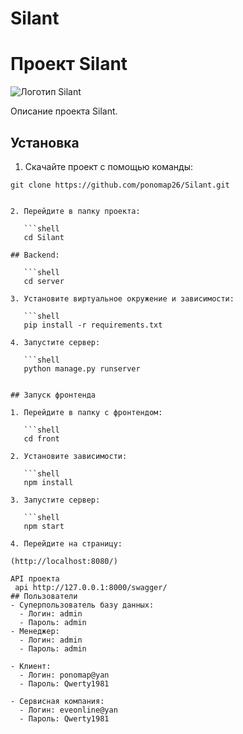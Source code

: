# Silant
# Проект Silant

![Логотип Silant](https://static.tildacdn.com/tild6532-6137-4664-b962-623539363734/photo.svg)

Описание проекта Silant.

## Установка

1. Скачайте проект с помощью команды:

```shell
git clone https://github.com/ponomap26/Silant.git


2. Перейдите в папку проекта:
   
   ```shell
   cd Silant
   
## Backend:

   ```shell
   cd server

3. Установите виртуальное окружение и зависимости:

   ```shell
   pip install -r requirements.txt

4. Запустите сервер:

   ```shell
   python manage.py runserver


## Запуск фронтенда

1. Перейдите в папку с фронтендом:

   ```shell
   cd front

2. Установите зависимости:

   ```shell
   npm install

3. Запустите сервер:

   ```shell
   npm start

4. Перейдите на страницу:

(http://localhost:8080/)

API проекта
 api http://127.0.0.1:8000/swagger/
## Пользователи
- Суперпользователь базу данных:
  - Логин: admin
  - Пароль: admin
- Менеджер:
  - Логин: admin
  - Пароль: admin

- Клиент:
  - Логин: ponomap@yan
  - Пароль: Qwerty1981

- Сервисная компания:
  - Логин: eveonline@yan
  - Пароль: Qwerty1981
```
